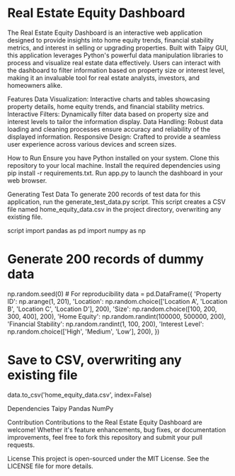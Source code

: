 # Real Estate Equity Dashboard

The Real Estate Equity Dashboard is an interactive web application designed to provide insights into home equity trends, financial stability metrics, and interest in selling or upgrading properties. Built with Taipy GUI, this application leverages Python's powerful data manipulation libraries to process and visualize real estate data effectively. Users can interact with the dashboard to filter information based on property size or interest level, making it an invaluable tool for real estate analysts, investors, and homeowners alike.

Features
Data Visualization: Interactive charts and tables showcasing property details, home equity trends, and financial stability metrics.
Interactive Filters: Dynamically filter data based on property size and interest levels to tailor the information display.
Data Handling: Robust data loading and cleaning processes ensure accuracy and reliability of the displayed information.
Responsive Design: Crafted to provide a seamless user experience across various devices and screen sizes.

How to Run
Ensure you have Python installed on your system.
Clone this repository to your local machine.
Install the required dependencies using pip install -r requirements.txt.
Run app.py to launch the dashboard in your web browser.

Generating Test Data
To generate 200 records of test data for this application, run the generate_test_data.py script. This script creates a CSV file named home_equity_data.csv in the project directory, overwriting any existing file.


script
import pandas as pd
import numpy as np
# Generate 200 records of dummy data
np.random.seed(0)  # For reproducibility
data = pd.DataFrame({
    'Property ID': np.arange(1, 201),
    'Location': np.random.choice(['Location A', 'Location B', 'Location C', 'Location D'], 200),
    'Size': np.random.choice([100, 200, 300, 400], 200),
    'Home Equity': np.random.randint(100000, 500000, 200),
    'Financial Stability': np.random.randint(1, 100, 200),
    'Interest Level': np.random.choice(['High', 'Medium', 'Low'], 200),
})

# Save to CSV, overwriting any existing file
data.to_csv('home_equity_data.csv', index=False)

Dependencies
Taipy
Pandas
NumPy

Contribution
Contributions to the Real Estate Equity Dashboard are welcome! Whether it's feature enhancements, bug fixes, or documentation improvements, feel free to fork this repository and submit your pull requests.

License
This project is open-sourced under the MIT License. See the LICENSE file for more details.

